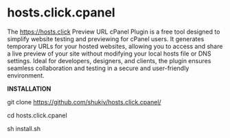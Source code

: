 # hosts.click.cpanel
The https://hosts.click Preview URL cPanel Plugin is a free tool designed to simplify website testing and previewing for cPanel users. It generates temporary URLs for your hosted websites, allowing you to access and share a live preview of your site without modifying your local hosts file or DNS settings. Ideal for developers, designers, and clients, the plugin ensures seamless collaboration and testing in a secure and user-friendly environment.

**INSTALLATION**

git clone https://github.com/shukiv/hosts.click.cpanel/

cd hosts.click.cpanel

sh install.sh

